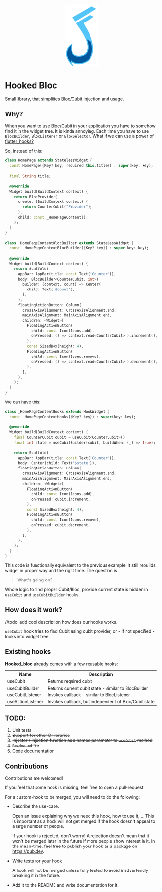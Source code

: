 <!-- 
This README describes the package. If you publish this package to pub.dev,
this README's contents appear on the landing page for your package.

For information about how to write a good package README, see the guide for
[writing package pages](https://dart.dev/guides/libraries/writing-package-pages). 

For general information about developing packages, see the Dart guide for
[creating packages](https://dart.dev/guides/libraries/create-library-packages)
and the Flutter guide for
[developing packages and plugins](https://flutter.dev/developing-packages). 
-->

<p align="center">
<img src="https://raw.githubusercontent.com/rrousselGit/flutter_hooks/master/packages/flutter_hooks/flutter-hook.svg?sanitize=true" width="110">
</p>

# Hooked Bloc

Small library, that simplifies <a href="https://pub.dev/packages/flutter_bloc"> Bloc/Cubit </a> injection and usage.

## Why?

When you want to use Bloc/Cubit in your application you have to somehow find it in the widget tree. It is kinda annoying.
Each time you have to use `BlocBuilder`, `BlocListener` or `BlocSelector`. What if we can use a power of <a href="https://github.com/rrousselGit/flutter_hooks">flutter_hooks?</a>


So, instead of this:
```dart
class HomePage extends StatelessWidget {
  const HomePage({Key? key, required this.title}) : super(key: key);

  final String title;

  @override
  Widget build(BuildContext context) {
    return BlocProvider(
      create: (BuildContext context) {
        return CounterCubit("Provider");
      },
      child: const _HomePageContent(),
    );
  }
}

class _HomePageContentBlocBuilder extends StatelessWidget {
  const _HomePageContentBlocBuilder({Key? key}) : super(key: key);

  @override
  Widget build(BuildContext context) {
    return Scaffold(
      appBar: AppBar(title: const Text('Counter')),
      body: BlocBuilder<CounterCubit, int>(
        builder: (context, count) => Center(
          child: Text('$count'),
        ),
      ),
      floatingActionButton: Column(
        crossAxisAlignment: CrossAxisAlignment.end,
        mainAxisAlignment: MainAxisAlignment.end,
        children: <Widget>[
          FloatingActionButton(
            child: const Icon(Icons.add),
            onPressed: () => context.read<CounterCubit>().increment(),
          ),
          const SizedBox(height: 4),
          FloatingActionButton(
            child: const Icon(Icons.remove),
            onPressed: () => context.read<CounterCubit>().decrement(),
          ),
        ],
      ),
    );
  }
}
```

We can have this:

```dart
class _HomePageContentHooks extends HookWidget {
  const _HomePageContentHooks({Key? key}) : super(key: key);

  @override
  Widget build(BuildContext context) {
    final CounterCubit cubit = useCubit<CounterCubit>();
    final int state = useCubitBuilder(cubit, buildWhen: (_) => true);

    return Scaffold(
      appBar: AppBar(title: const Text('Counter')),
      body: Center(child: Text('$state')),
      floatingActionButton: Column(
        crossAxisAlignment: CrossAxisAlignment.end,
        mainAxisAlignment: MainAxisAlignment.end,
        children: <Widget>[
          FloatingActionButton(
            child: const Icon(Icons.add),
            onPressed: cubit.increment,
          ),
          const SizedBox(height: 4),
          FloatingActionButton(
            child: const Icon(Icons.remove),
            onPressed: cubit.decrement,
          ),
        ],
      ),
    );
  }
}
```

This code is functionally equivalent to the previous example. It still rebuilds widget in proper way and the right time.
The question is

> What's going on?

Whole logic to find proper Cubit/Bloc, provide current state is hidden in `useCubit` and `useCubitBuilder` hooks.


## How does it work?

//todo: add cool description how does our hooks works.

`useCubit` hook tries to find Cubit using cubit provider, or - if not specified - looks into widget tree.


## Existing hooks

**Hooked_bloc** already comes with a few reusable hooks:

<table>
  <tr>
      <th>Name</th>
      <th>Description</th>
  </tr>

  <tr>
    <td>useCubit</td>
    <td>Returns required cubit</td>
  </tr>

  <tr>
    <td>useCubitBuilder</td>
    <td>Returns current cubit state - similar to BlocBuilder</td>
  </tr>

  <tr>
    <td>useCubitListener</td>
    <td>Invokes callback - similar to BlocListener</td>
  </tr>

  <tr>
    <td>useActionListener</td>
    <td>Invokes callback, but independent of Bloc/Cubit state</td>
  </tr>

</table>

## TODO:
1. Unit tests
2. <del>Support for other DI libraries</del>
3. <del>Injector / injection function as a named parameter to `useCubit` method
4. <del>`Readme.md` file</del>
5. Code documentation

## Contributions

Contributions are welcomed!

If you feel that some hook is missing, feel free to open a pull-request.

For a custom-hook to be merged, you will need to do the following:

- Describe the use-case.

  Open an issue explaining why we need this hook, how to use it, ...
  This is important as a hook will not get merged if the hook doesn't appeal to
  a large number of people.

  If your hook is rejected, don't worry! A rejection doesn't mean that it won't
  be merged later in the future if more people show interest in it.
  In the mean-time, feel free to publish your hook as a package on https://pub.dev.

- Write tests for your hook

  A hook will not be merged unless fully tested to avoid inadvertendly breaking it
  in the future.

- Add it to the README and write documentation for it.